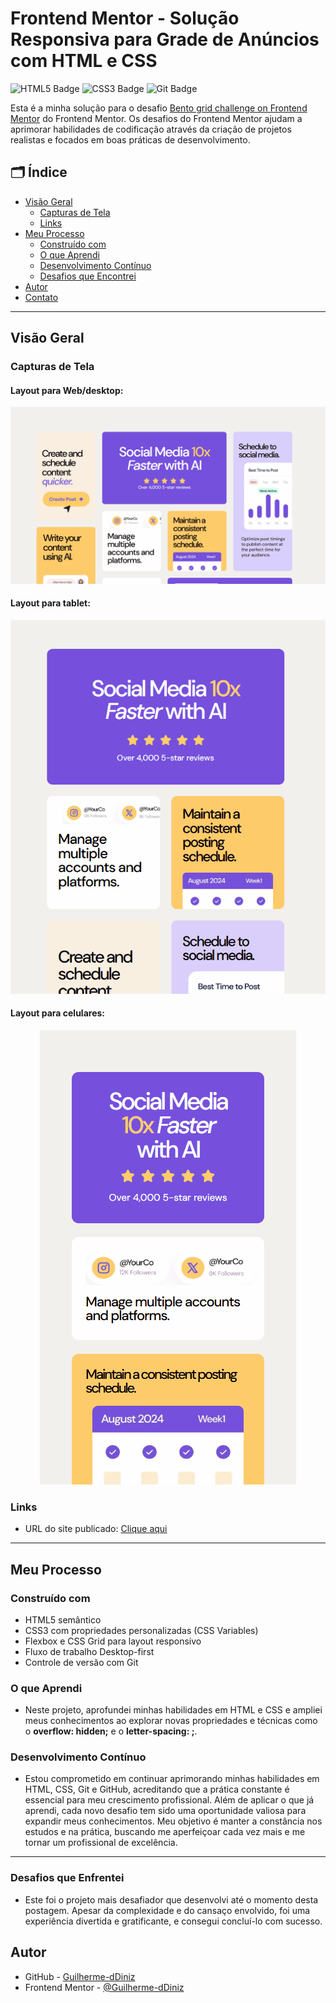 # Frontend Mentor - Solução Responsiva para Grade de Anúncios com HTML e CSS

![HTML5 Badge](https://img.shields.io/badge/HTML5-E34F26?style=for-the-badge&logo=html5&logoColor=white)
![CSS3 Badge](https://img.shields.io/badge/CSS3-1572B6?style=for-the-badge&logo=css3&logoColor=white)
![Git Badge](https://img.shields.io/badge/Git-F05032?style=for-the-badge&logo=git&logoColor=white)

Esta é a minha solução para o desafio [Bento grid challenge on Frontend Mentor](https://www.frontendmentor.io/challenges/bento-grid-RMydElrlOj) do Frontend Mentor. Os desafios do Frontend Mentor ajudam a aprimorar habilidades de codificação através da criação de projetos realistas e focados em boas práticas de desenvolvimento.

## 🗂️ Índice

- [Visão Geral](#visão-geral)
  - [Capturas de Tela](#capturas-de-tela)
  - [Links](#links)
- [Meu Processo](#meu-processo)
  - [Construído com](#construído-com)
  - [O que Aprendi](#o-que-aprendi)
  - [Desenvolvimento Contínuo](#desenvolvimento-contínuo)
  - [Desafios que Encontrei](#desafios-que-enfrentei)
- [Autor](#autor)
- [Contato](#contato)

---

## Visão Geral 

### Capturas de Tela
#### Layout para Web/desktop:
<p align="center">
  <img src="./grade-anuncios-desktop.gif" alt="Captura de tela do projeto">
</p>

#### Layout para tablet:

<p align="center">
  <img src="./grade-anuncios-tablet.gif" alt="Captura de tela do projeto">
</p>

#### Layout para celulares:

<p align="center">
  <img src="./grade-anuncios-cell.gif" alt="Captura de tela do projeto">
</p>

### Links

- URL do site publicado: [Clique aqui](https://guilherme-ddiniz.github.io/bento-grid-main/)

---

## Meu Processo 

### Construído com

- HTML5 semântico
- CSS3 com propriedades personalizadas (CSS Variables)
- Flexbox e CSS Grid para layout responsivo
- Fluxo de trabalho Desktop-first
- Controle de versão com Git

### O que Aprendi

- Neste projeto, aprofundei minhas habilidades em HTML e CSS e ampliei meus conhecimentos ao explorar novas propriedades e técnicas como o **overflow: hidden;** e o **letter-spacing: ;**.

### Desenvolvimento Contínuo

- Estou comprometido em continuar aprimorando minhas habilidades em HTML, CSS, Git e GitHub, acreditando que a prática constante é essencial para meu crescimento profissional. Além de aplicar o que já aprendi, cada novo desafio tem sido uma oportunidade valiosa para expandir meus conhecimentos. Meu objetivo é manter a constância nos estudos e na prática, buscando me aperfeiçoar cada vez mais e me tornar um profissional de excelência.

---
### Desafios que Enfrentei

- Este foi o projeto mais desafiador que desenvolvi até o momento desta postagem. Apesar da complexidade e do cansaço envolvido, foi uma experiência divertida e gratificante, e consegui concluí-lo com sucesso.

## Autor

- GitHub - [Guilherme-dDiniz](https://github.com/Guilherme-dDiniz)
- Frontend Mentor - [@Guilherme-dDiniz](https://www.frontendmentor.io/profile/Guilherme-dDiniz)
